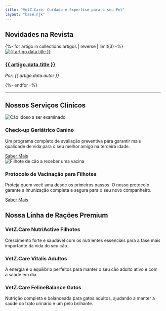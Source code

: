 ```yaml
---
title: "VetZ.Care: Cuidado e Expertise para o seu Pet"
layout: "base.njk"
---
```

<div class="container">

  <h2 class="section-title">Novidades na Revista</h2>
  <div class="card-grid">
    {%- for artigo in collections.artigos | reverse | limit(3) -%}
      <div class="card">
        <a href="{{ artigo.url }}">
          <img src="{{ artigo.data.image }}" alt="{{ artigo.data.title }}" class="card-image">
        </a>
        <div class="card-content">
          <h3><a href="{{ artigo.url }}">{{ artigo.data.title }}</a></h3>
          <p><em>Por: {{ artigo.data.autor }}</em></p>
        </div>
      </div>
    {%- endfor -%}
  </div>

  <hr>

  <h2 class="section-title">Nossos Serviços Clínicos</h2>
  <div class="card-grid">
    <div class="card">
      <img src="https://[images.unsplash.com/photo-1548199973-03cce0bbc87b?q=80&w=2069&auto=format&fit=crop](https://imagens/uploads/Vetz.Care-caes.png" alt="Cão idoso a ser examinado" class="card-image">
      <div class="card-content">
        <h3>Check-up Geriátrico Canino</h3>
        <p>Um programa completo de avaliação preventiva para garantir mais qualidade de vida para o seu melhor amigo na terceira idade.</p>
        <a href="#" class="cta-button">Saber Mais</a>
      </div>
    </div>
    <div class="card">
      <img src="https://images.unsplash.com/photo-1583337130417-2346a5be24c1?q=80&w=2070&auto=format&fit=crop" alt="Filhote de cão a receber uma vacina" class="card-image">
      <div class="card-content">
        <h3>Protocolo de Vacinação para Filhotes</h3>
        <p>Proteja quem você ama desde os primeiros passos. O nosso protocolo garante a imunização completa e segura para o seu novo companheiro.</p>
        <a href="#" class="cta-button">Saber Mais</a>
      </div>
    </div>
  </div>

  <h2 class="section-title">Nossa Linha de Rações Premium</h2>
  <div class="card-grid">
    <div class="card">
      <div class="card-content">
        <h3>VetZ.Care NutriActive Filhotes</h3>
        <p>Crescimento forte e saudável com os nutrientes essenciais para a fase mais importante da vida do seu cão.</p>
      </div>
    </div>
    <div class="card">
      <div class="card-content">
        <h3>VetZ.Care Vitalis Adultos</h3>
        <p>A energia e o equilíbrio perfeitos para manter o seu cão adulto ativo e com a saúde em dia.</p>
      </div>
    </div>
    <div class="card">
      <div class="card-content">
        <h3>VetZ.Care FelineBalance Gatos</h3>
        <p>Nutrição completa e balanceada para gatos adultos, ajudando a manter a saúde do trato urinário e um pelo brilhante.</p>
      </div>
    </div>
  </div>
</div>

